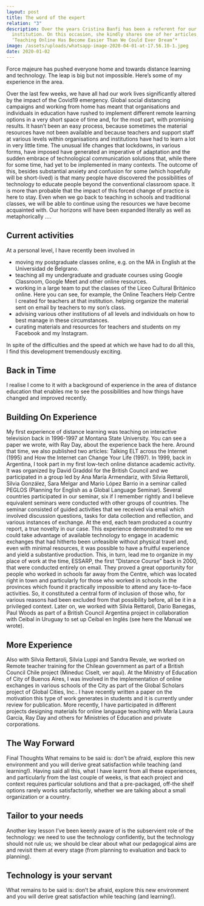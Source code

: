 ```yaml
---
layout: post
title: The word of the expert
relation: "3"
description: Over the years Cristina Banfi has been a referent for our
  institution. On this occasion, she kindly shares one of her articles,
  ‘Teaching Online Has Become Easier Than We Could Ever Dream’*
image: /assets/uploads/whatsapp-image-2020-04-01-at-17.56.10-1.jpeg
date: 2020-01-02
---
```

Force majeure has pushed everyone home and towards distance learning and technology. The leap is big but not impossible. Here’s some of my experience in the area.

Over the last few weeks, we have all had our work lives significantly altered by the impact of the Covid19 emergency. Global social distancing campaigns and working from home has meant that organisations and individuals in education have rushed to implement different remote learning options in a very short space of time and, for the most part, with promising results. It hasn’t been an easy process, because sometimes the material resources have not been available and because teachers and support staff at various levels within organisations and institutions have had to learn a lot in very little time. The unusual life changes that lockdowns, in various forms, have imposed have generated an imperative of adaptation and the sudden embrace of technological communication solutions that, while there for some time, had yet to be implemented in many contexts. The outcome of this, besides substantial anxiety and confusion for some (which hopefully will be short-lived) is that many people have discovered the possibilities of technology to educate people beyond the conventional classroom space. It is more than probable that the impact of this forced change of practice is here to stay. Even when we go back to teaching in schools and traditional classes, we will be able to continue using the resources we have become acquainted with. Our horizons will have been expanded literally as well as metaphorically ….

## Current activities

At a personal level, I have recently been involved in

* moving my postgraduate classes online, e.g. on the MA in English at the Universidad de Belgrano.
* teaching all my undergraduate and graduate courses using Google Classroom, Google Meet and other online resources.
* working in a large team to put the classes of the Liceo Cultural Británico online. Here you can see, for example, the Online Teachers Help Centre I created for teachers at that institution. helping organize the material sent on email by teachers to my son’s class.
* advising various other institutions of all levels and individuals on how to best manage in these circumstances.
* curating materials and resources for teachers and students on my Facebook and my Instagram.

In spite of the difficulties and the speed at which we have had to do all this, I find this development tremendously exciting.

## Back in Time

I realise I come to it with a background of experience in the area of distance education that enables me to see the possibilities and how things have changed and improved recently.

## Building On Experience

My first experience of distance learning was teaching on interactive television back in 1996-1997 at Montana State University. You can see a paper we wrote, with Ray Day, about the experience back the here. Around that time, we also published two articles: Talking ELT across the Internet (1995) and How the Internet can Change Your Life (1997).
In 1999, back in Argentina, I took part in my first low-tech online distance academic activity. It was organized by David Graddol for the British Council and we participated in a group led by Ana María Armendariz, with Silvia Rettaroli, Silvia González, Sara Melgar and Mario López Barrio in a seminar called PEGLOS (Planning for English as a Global Language Seminar). Several countries participated in our seminar, six if I remember rightly and I believe equivalent seminars were conducted with other groups of countries. The seminar consisted of guided activities that we received via email which involved discussion questions, tasks for data collection and reflection, and various instances of exchange. At the end, each team produced a country report, a true novelty in our case.
This experience demonstrated to me we could take advantage of available technology to engage in academic exchanges that had hitherto been unfeasible without physical travel and, even with minimal resources, it was possible to have a fruitful experience and yield a substantive production. This, in turn, lead me to organize in my place of work at the time, ESSARP, the first “Distance Course” back in 2000, that were conducted entirely on email. They proved a great opportunity for people who worked in schools far away from the Centre, which was located right in town and particularly for those who worked in schools in the provinces which found it practically impossible to attend any face-to-face activities. So, it constituted a central form of inclusion of those who, for various reasons had been excluded from that possibility before, all be it in a privileged context.
Later on, we worked with Silvia Rettaroli, Dario Banegas, Paul Woods as part of a British Council Argentina project in collaboration with Ceibal in Uruguay to set up Ceibal en Inglés (see here the Manual we wrote).

## More Experience

Also with Silvia Rettaroli, Silvia Luppi and Sandra Revale, we worked on Remote teacher training for the Chilean government as part of a British Council Chile project (Mineduc Ciselt, ver aquí).
At the Ministry of Education of City of Buenos Aires, I was involved in the implementation of online exchanges in various schools of the City as part of the Global Scholars project of Global Cities, Inc.. I have recently written a paper on the motivation this type of work generates in students and it is currently under review for publication.
More recently, I have participated in different projects designing materials for online language teaching with María Laura García, Ray Day and others for Ministries of Education and private corporations.

## The Way Forward

Final Thoughts
What remains to be said is: don’t be afraid, explore this new environment and you will derive great satisfaction while teaching (and learning!).
Having said all this, what I have learnt from all these experiences, and particularly from the last couple of weeks, is that each project and context requires particular solutions and that a pre-packaged, off-the shelf options rarely works satisfactorily, whether we are talking about a small organization or a country.

## Tailor to your needs

Another key lesson I’ve been keenly aware of is the subservient role of the technology: we need to use the technology confidently, but the technology should not rule us; we should be clear about what our pedagogical aims are and revisit them at every stage (from planning to evaluation and back to planning).

## Technology is your servant

What remains to be said is: don’t be afraid, explore this new environment and you will derive great satisfaction while teaching (and learning!).

